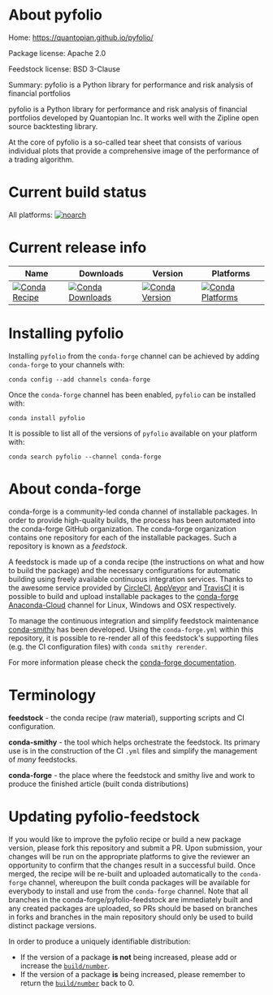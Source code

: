 About pyfolio
=============

Home: https://quantopian.github.io/pyfolio/

Package license: Apache 2.0

Feedstock license: BSD 3-Clause

Summary: pyfolio is a Python library for performance and risk analysis of financial portfolios

pyfolio is a Python library for performance and risk analysis
of financial portfolios developed by Quantopian Inc.
It works well with the Zipline open source backtesting library.

At the core of pyfolio is a so-called tear sheet that consists of
various individual plots that provide a comprehensive image of the
performance of a trading algorithm.


Current build status
====================

All platforms:
[![noarch](https://img.shields.io/circleci/project/github/conda-forge/pyfolio-feedstock/master.svg?label=noarch)](https://circleci.com/gh/conda-forge/pyfolio-feedstock)

Current release info
====================

| Name | Downloads | Version | Platforms |
| --- | --- | --- | --- |
| [![Conda Recipe](https://img.shields.io/badge/recipe-pyfolio-green.svg)](https://anaconda.org/conda-forge/pyfolio) | [![Conda Downloads](https://img.shields.io/conda/dn/conda-forge/pyfolio.svg)](https://anaconda.org/conda-forge/pyfolio) | [![Conda Version](https://img.shields.io/conda/vn/conda-forge/pyfolio.svg)](https://anaconda.org/conda-forge/pyfolio) | [![Conda Platforms](https://img.shields.io/conda/pn/conda-forge/pyfolio.svg)](https://anaconda.org/conda-forge/pyfolio) |

Installing pyfolio
==================

Installing `pyfolio` from the `conda-forge` channel can be achieved by adding `conda-forge` to your channels with:

```
conda config --add channels conda-forge
```

Once the `conda-forge` channel has been enabled, `pyfolio` can be installed with:

```
conda install pyfolio
```

It is possible to list all of the versions of `pyfolio` available on your platform with:

```
conda search pyfolio --channel conda-forge
```


About conda-forge
=================

conda-forge is a community-led conda channel of installable packages.
In order to provide high-quality builds, the process has been automated into the
conda-forge GitHub organization. The conda-forge organization contains one repository
for each of the installable packages. Such a repository is known as a *feedstock*.

A feedstock is made up of a conda recipe (the instructions on what and how to build
the package) and the necessary configurations for automatic building using freely
available continuous integration services. Thanks to the awesome service provided by
[CircleCI](https://circleci.com/), [AppVeyor](http://www.appveyor.com/)
and [TravisCI](https://travis-ci.org/) it is possible to build and upload installable
packages to the [conda-forge](https://anaconda.org/conda-forge)
[Anaconda-Cloud](http://docs.anaconda.org/) channel for Linux, Windows and OSX respectively.

To manage the continuous integration and simplify feedstock maintenance
[conda-smithy](http://github.com/conda-forge/conda-smithy) has been developed.
Using the ``conda-forge.yml`` within this repository, it is possible to re-render all of
this feedstock's supporting files (e.g. the CI configuration files) with ``conda smithy rerender``.

For more information please check the [conda-forge documentation](https://conda-forge.org/docs/).

Terminology
===========

**feedstock** - the conda recipe (raw material), supporting scripts and CI configuration.

**conda-smithy** - the tool which helps orchestrate the feedstock.
                   Its primary use is in the construction of the CI ``.yml`` files
                   and simplify the management of *many* feedstocks.

**conda-forge** - the place where the feedstock and smithy live and work to
                  produce the finished article (built conda distributions)


Updating pyfolio-feedstock
==========================

If you would like to improve the pyfolio recipe or build a new
package version, please fork this repository and submit a PR. Upon submission,
your changes will be run on the appropriate platforms to give the reviewer an
opportunity to confirm that the changes result in a successful build. Once
merged, the recipe will be re-built and uploaded automatically to the
`conda-forge` channel, whereupon the built conda packages will be available for
everybody to install and use from the `conda-forge` channel.
Note that all branches in the conda-forge/pyfolio-feedstock are
immediately built and any created packages are uploaded, so PRs should be based
on branches in forks and branches in the main repository should only be used to
build distinct package versions.

In order to produce a uniquely identifiable distribution:
 * If the version of a package **is not** being increased, please add or increase
   the [``build/number``](http://conda.pydata.org/docs/building/meta-yaml.html#build-number-and-string).
 * If the version of a package **is** being increased, please remember to return
   the [``build/number``](http://conda.pydata.org/docs/building/meta-yaml.html#build-number-and-string)
   back to 0.
